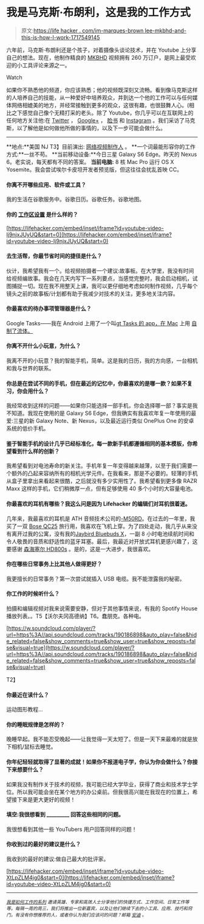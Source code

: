 # 我是马克斯·布朗利，这是我的工作方式

> 原文:[https://life hacker . com/im-marques-brown lee-mkbhd-and-this-is-how-I-work-1717549145](https://lifehacker.com/im-marques-brownlee-mkbhd-and-this-is-how-i-work-1717549145)

六年前，马克斯·布朗利还是个孩子，对着摄像头谈论技术，并在 Youtube 上分享自己的想法。现在，他制作精良的 [MKBHD](https://www.youtube.com/mkbhd) 视频拥有 260 万订户，是网上最受欢迎的小工具评论来源之一。

Watch

如果你不熟悉他的频道，你应该熟悉；他的视频既深刻又流畅。看到像马克斯这样的人培养自己的技能，从一种爱好中培养观众，并到达一个他的工作可以与任何媒体网络相媲美的地方，并经常接触到更多的观众，这很有趣，也很鼓舞人心。(相比之下感觉自己像个无精打采的老头。除了 Youtube，你几乎可以在互联网上的任何地方关注他:在 [Twitter](http://twitter.com/MKBHD) ， [Google+](https://plus.google.com/+MarquesBrownlee) ， [脸书](https://www.facebook.com/MKBHD/) 和 [Instagram](https://instagram.com/MKBHD/) 。我们采访了马克斯，以了解他是如何做他所做的事情的，以及下一步可能会做什么。

* * *

**地点:**美国 NJ
T3】目前演出: [网络视频制作人](https://www.youtube.com/mkbhd) 。
**一个词最能形容你的工作方式:**一丝不苟。
**当前移动设备:**今日三星 Galaxy S6 Edge。昨天的 Nexus 6。老实说，每天都有不同的答案。
**当前电脑:** 8 核 Mac Pro 运行 OS X Yosemite。我会尝试埃尔卡皮坦开发者预览版，但这往往会扰乱首映 CC。

#### 你离不开哪些应用、软件或工具？

我的生活在谷歌服务中。谷歌日历。谷歌任务。谷歌地图。

#### 你的 [工作区设置](http://lifehacker.com/mkbhds-dual-4k-video-production-workstation-1687760629) 是什么样的？

 [https://lifehacker.com/embed/inset/iframe?id=youtube-video-Ij9njxJUyUQ&start=0](https://lifehacker.com/embed/inset/iframe?id=youtube-video-Ij9njxJUyUQ&start=0) 

#### 去生活帮，你最节省时间的捷径是什么？

伙计，我希望我有一个。给视频拍摄者一个建议:故事板。在大学里，我没有时间给视频编故事。我会在几天内写下一系列要点，当感觉完整时，我会启动相机，试图捕捉一切。现在我不用整天上课，我可以更仔细地考虑如何制作视频，几乎每个镜头之前的故事板/计划都有助于我减少对技术的关注，更多地关注内容。

#### 你最喜欢的待办事项管理器是什么？

Google Tasks——我在 Android 上用了一个叫[gt Tasks 的 app，在 Mac](https://play.google.com/store/apps/details?id=org.dayup.gtask&hl=en) 上用 [自制了流体。](http://fluidapp.com/)

#### 你离不开什么小玩意，为什么？

我离不开的小玩意？我的智能手机，简单。这是我的日历，我的方向感，一台相机和我与世界的联系。

#### 你总是在尝试不同的手机，但在最近的记忆中，你最喜欢的是哪一款？如果不复习，你会用什么？

我经常收到这样的问题——如果你只能选择一部手机，你会选择哪一部？事实是我不知道。我现在使用的是 Galaxy S6 Edge，但我确实有我喜欢年复一年使用的最爱:三星的新 Galaxy Note、新 Nexus，以及最近运行类似 OnePlus One 的安卓系统的低价手机。

#### 鉴于智能手机的设计几乎已经标准化，每一款新手机都遵循相同的基本模板，你希望看到什么样的创新？

我希望看到对电池寿命的新关注。手机年复一年变得越来越薄，以至于我们需要一个额外的凸起来容纳所有的相机光学元件。在我看来，那是不必要的。轻薄的手机从盒子里拿出来看起来很酷，之后就没有多少实用性了。我希望看到更多像 RAZR Maxx 这样的手机，它们稍微厚一点，但有足够使用 40 多个小时的大容量电池。

#### 你最喜欢的耳机有哪些？我这么问是因为 Lifehacker 的编辑们对耳机很着迷。

几年来，我最喜欢的耳机是 ATH 音频技术公司的[-M50RD](http://www.audio-technica.com/cms/headphones/ba996966ebf20251/)。在过去的一年里，我买了一双 [Bose QC25](http://www.bose.com/controller?url=/shop_online/headphones/noise_cancelling_headphones/quietcomfort_25/index.jsp) 旅行用，我喜欢在飞机上穿。为了四处走动，我几乎从来没有离开过我的公寓，没有我的[Jaybird Bluebuds X](http://www.jaybirdsport.com/bluebuds-x-bluetooth-headphones/)，一副 8 小时电池续航时间和令人敬畏的音质和舒适性的蓝牙耳塞。最后，我最近对开放式耳机更感兴趣了，这要感谢 [森海塞尔 HD800s](http://en-us.sennheiser.com/dynamic-headphones-high-end-around-ear-hd-800) 。是的，这是一大进步，我很喜欢。

#### 你在哪些日常事务上比其他人做得更好？

我更擅长的日常事务？第一次尝试就插入 USB 电缆。我不能泄露我的秘密。

#### 你工作的时候听什么？

拍摄和编辑视频对我来说需要安静，但对于其他事情来说，有我的 Spotify House 播放列表。。T5【沃尔夫冈高德纳】T6。蠢朋克。各种电。

[https://w.soundcloud.com/player/?url=https%3A//api.soundcloud.com/tracks/190186898&auto_play=false&hide_related=false&show_comments=true&show_user=true&show_reposts=false&visual=true](https://w.soundcloud.com/player/?url=https%3A//api.soundcloud.com/tracks/190186898&auto_play=false&hide_related=false&show_comments=true&show_user=true&show_reposts=false&visual=true)

T2】

#### 你最近在读什么？

运动图形教程...

#### 你的睡眠规律是怎样的？

晚睡早起。我不能忍受晚起——让我觉得一天太短了。但是一天下来最难的就是放下相机/鼠标去睡觉。

#### 你年纪轻轻就取得了显著的成就！如果你不报道电子学，你认为你会做什么？你接下来想要什么？

如果我没有制作关于技术的视频，我可能已经大学毕业，获得了商业和技术学士学位。所以我可能会坐在某个地方的办公桌前。但我很高兴能在我现在的位置上，希望接下来是更大更好的视频！

#### 填空:我很想看到 _________ 回答这些相同的问题。

我很想看到其他一些 YouTubers 用户回答同样的问题！

#### 你收到过的最好的建议是什么？

我收到的最好的建议:做自己最大的批评家。

 [https://lifehacker.com/embed/inset/iframe?id=youtube-video-XtLpZLM4jg0&start=0](https://lifehacker.com/embed/inset/iframe?id=youtube-video-XtLpZLM4jg0&start=0) 

* * *

<small></small>*[<small>*我是如何工作的系列*</small>](http://lifehacker.com/how-i-work/) <small>*邀请英雄、专家和高效人士分享他们的快捷方式、工作空间、日常工作等等。每隔一周的周三，我们将推出一位新嘉宾，以及让他们继续下去的小工具、应用、技巧和窍门。有没有你想推荐的人，或者你认为我们应该问的问题？邮箱*</small> [<small>*安迪*</small>](mailto:andy@lifehacker.com) <small>*。*</small>*